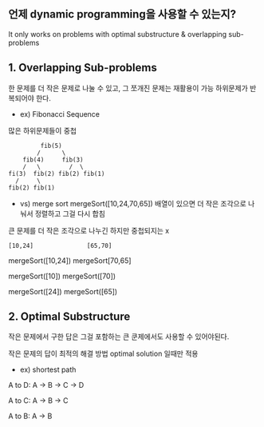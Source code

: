 ## 언제 dynamic programming을 사용할 수 있는지?
It only works on problems with optimal substructure & overlapping sub-problems

## 1. Overlapping Sub-problems
한 문제를 더 작은 문제로 나눌 수 있고, 그 쪼개진 문제는 재활용이 가능
하위문제가 반복되어야 한다.

* ex) Fibonacci Sequence

많은 하위문제들이 중첩
```
         fib(5)
        /      \
    fib(4)     fib(3)
    /   \        /  \
fi(3)  fib(2) fib(2) fib(1)
  /     \
fib(2) fib(1)
```

* vs) merge sort 
mergeSort([10,24,70,65])
배열이 있으면 더 작은 조각으로 나눠서 정렬하고 그걸 다시 합침

큰 문제를 더 작은 조각으로 나누긴 하지만 중첩되지는 x

    [10,24]               [65,70]

mergeSort([10,24])  mergeSort[70,65]

mergeSort([10])     mergeSort([70])

mergeSort([24])     mergeSort([65])

## 2. Optimal Substructure

작은 문제에서 구한 답은 그걸 포함하는 큰 쿤제에서도 사용할 수 있어야된다. 

작은 문제의 답이 최적의 해결 방법 optimal solution 일때만 적용

* ex) shortest path

A to D: A -> B -> C -> D

A to C: A -> B -> C

A to B: A -> B